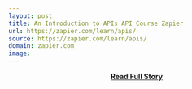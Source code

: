 ```yaml
---
layout: post
title: An Introduction to APIs API Course Zapier
url: https://zapier.com/learn/apis/
source: https://zapier.com/learn/apis/
domain: zapier.com
image: 
---
```


<p></p>
<center><p><a href="https://zapier.com/learn/apis/" style='padding:25px; font-sze:18px; font-weight: bold;'>Read Full Story</a></p></center>
